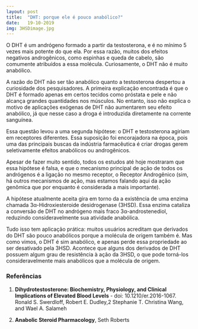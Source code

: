 ```yaml
---
layout: post
title:  "DHT: porque ele é pouco anabólico?"
date:   19-10-2019
img: 3HSDimage.jpg
---
```


O DHT é um andrógeno formado a partir da testosterona, e é no mínimo 5 vezes mais potente do que ela. Por essa razão, muitos dos efeitos negativos androgênicos, como espinhas e queda de cabelo, são comumente atribuídos a essa molécula. Curiosamente, o DHT não é muito anabólico.

A razão do DHT não ser tão anabólico quanto a testosterona despertou a curiosidade dos pesquisadores. A primeira explicação encontrada é que o DHT é formado apenas em certos tecidos como próstata e pele e não alcança grandes quantidades nos músculos. No entanto, isso não explica o motivo de aplicações exógenas de DHT não aumentarem seu efeito anabólico, já que nesse caso a droga é introduzida diretamente na corrente sanguínea.

Essa questão levou a uma segunda hipótese: o DHT e testosterona agiriam em receptores diferentes. Essa suposição foi encorajadora na época, pois uma das principais buscas da indústria farmacêutica é criar drogas gerem seletivamente efeitos anabólicos  ou androgênicos.

Apesar de fazer muito sentido, todos os estudos até hoje mostraram que essa hipótese é falsa, e que o mecanismo principal de ação de todos os andrógenos é a ligação no mesmo receptor, o Receptor Androgênico (sim, há outros mecanismos de ação, mas estamos falando aqui da ação genômica que por enquanto é considerada a mais importante).

A hipótese atualmente aceita gira em torno da a existência de uma enzima chamada 3&alpha;-Hidroxiesteroide desidrogenase (3HSD).
Essa enzima cataliza a conversão de DHT no andrógeno mais fraco 3&alpha;-androstenediol, reduzindo consideravelmente sua atividade anabólica.

Tudo isso tem aplicação prática: muitos usuários acreditam que derivados do DHT são  pouco anabólicos porque a molécula de origem também é. Mas como vimos, o DHT é sim anabólico, e apenas perde essa propriedade ao ser desativado pela 3HSD. Acontece que alguns dos derivados de DHT possuem algum grau de resistência à ação da 3HSD, o que pode torná-los consideravelmente mais anabólicos que a molécula de origem.


### Referências

1. **Dihydrotestosterone: Biochemistry, Physiology, and 
Clinical Implications of Elevated Blood Levels** - doi: 10.1210/er.2016-1067.
Ronald S. Swerdloff, Robert E. Dudley,2 Stephanie T. Christina Wang, and Wael A. Salameh

2. **Anabolic Steroid Pharmacology**, Seth Roberts